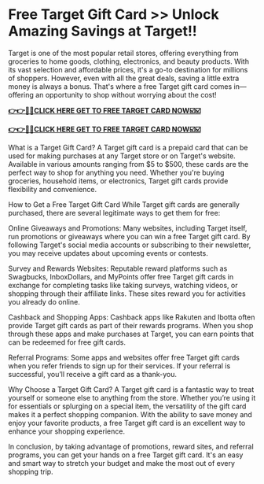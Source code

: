 # Free Target Gift Card >> Unlock Amazing Savings at Target!!

Target is one of the most popular retail stores, offering everything from groceries to home goods, clothing, electronics, and beauty products. With its vast selection and affordable prices, it's a go-to destination for millions of shoppers. However, even with all the great deals, saving a little extra money is always a bonus. That's where a free Target gift card comes in—offering an opportunity to shop without worrying about the cost!

[**👉👉🎯🎯CLICK HERE GET TO FREE TARGET CARD NOW☑️☑️**](https://free-gift-card.raj-solution.com/958f890)

[**👉👉🎯🎯CLICK HERE GET TO FREE TARGET CARD NOW☑️☑️**](https://free-gift-card.raj-solution.com/958f890)

What is a Target Gift Card?
A Target gift card is a prepaid card that can be used for making purchases at any Target store or on Target's website. Available in various amounts ranging from $5 to $500, these cards are the perfect way to shop for anything you need. Whether you're buying groceries, household items, or electronics, Target gift cards provide flexibility and convenience.

How to Get a Free Target Gift Card
While Target gift cards are generally purchased, there are several legitimate ways to get them for free:

Online Giveaways and Promotions: Many websites, including Target itself, run promotions or giveaways where you can win a free Target gift card. By following Target's social media accounts or subscribing to their newsletter, you may receive updates about upcoming events or contests.

Survey and Rewards Websites: Reputable reward platforms such as Swagbucks, InboxDollars, and MyPoints offer free Target gift cards in exchange for completing tasks like taking surveys, watching videos, or shopping through their affiliate links. These sites reward you for activities you already do online.

Cashback and Shopping Apps: Cashback apps like Rakuten and Ibotta often provide Target gift cards as part of their rewards programs. When you shop through these apps and make purchases at Target, you can earn points that can be redeemed for free gift cards.

Referral Programs: Some apps and websites offer free Target gift cards when you refer friends to sign up for their services. If your referral is successful, you’ll receive a gift card as a thank-you.

Why Choose a Target Gift Card?
A Target gift card is a fantastic way to treat yourself or someone else to anything from the store. Whether you’re using it for essentials or splurging on a special item, the versatility of the gift card makes it a perfect shopping companion. With the ability to save money and enjoy your favorite products, a free Target gift card is an excellent way to enhance your shopping experience.

In conclusion, by taking advantage of promotions, reward sites, and referral programs, you can get your hands on a free Target gift card. It's an easy and smart way to stretch your budget and make the most out of every shopping trip.



